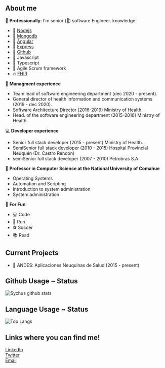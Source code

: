 ## About me

:hospital: **Professionally**: I'm senior (:tophat:) software Engineer.
knowledge:
- 🔧 [Nodejs](https://nodejs.org/en/)
- 🔧 [Mongodb](https://www.mongodb.com/)
- 🔧 [Angular](https://angular.io/)
- 🔧 [Express](https://expressjs.com/)
- 🔧 [Github](https://github.com/)
- 🔧 Javascript
- 🔧 Typescript
- 🔧 Agile Scrum framework
- :fire: [FHIR](http://fhir.org/)

:briefcase: **Managment experience**
- Team lead of software engineering department (dec 2020 - present).
- General director of health information and communication systems (2019 - dec 2020).
- Software Architecture Director (2016-2019) Ministry of Health.
- Head. of the software engineering department (2015-2016) Ministry of Health.

:computer: **Developer experience**
- Senior full stack developer (2015 - present) Ministry of Health.
- SemiSenior full stack developer (2010 - 2015) Hospital Provincial Neuquén (Dr. Castro Rendón)
- semiSenior full stack developer (2007 - 2010) Petrobras S.A

:school: **Professor in Computer Science at the National University of Comahue**
- Operating Systems
- Automation and Scripting
- Introduction to system administration
- System administration

🎉 **For Fun**:
- 💻 Code
- :running: Run
- :soccer: Soccer
- :books: Read

## Current Projects

- 🗻 ANDES: Aplicaciones Neuquinas de Salud (2015 - present)

## Github Usage ~ Status 
![Sychus github stats](https://github-readme-stats.vercel.app/api?username=sychus&show_icons=true&hide_border=true&theme=dark&private=true)   

## Language Usage ~ Status
![Top Langs](https://github-readme-stats.vercel.app/api/top-langs/?username=sychus&layout=compact&theme=dark&show_icons=true&hide_border=true&private=true)

## Links where you can find me! 
[LinkedIn](https://www.linkedin.com/in/hhfernandez/)  
[Twitter](https://twitter.com/sychus)  
[Email](mailto:sychusdev@gmail.com)
